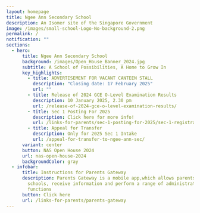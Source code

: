 ```yaml
---
layout: homepage
title: Ngee Ann Secondary School
description: An Isomer site of the Singapore Government
image: /images/small-school-Logo-No-background-2.png
permalink: /
notification: ""
sections:
  - hero:
      title: Ngee Ann Secondary School
      background: /images/Open_House_Banner_2024.jpg
      subtitle: A School of Possibilities, A Home to Grow In
      key_highlights:
        - title: ADVERTISEMENT FOR VACANT CANTEEN STALL
          description: "Closing date: 17 February 2025"
          url: ""
        - title: Release of 2024 GCE O-Level Examination Results
          description: 10 January 2025, 2.30 pm
          url: /release-of-2024-gce-o-level-examination-results/
        - title: Sec 1 Posting For 2025
          description: Click here for more info!
          url: /links-for-parents/sec-1-posting-for-2025/sec-1-registration-exercise-2025-intake/
        - title: Appeal for Transfer
          description: Only for 2025 Sec 1 Intake
          url: /appeal-for-transfer-to-ngee-ann-sec/
      variant: center
      button: NAS Open House 2024
      url: nas-open-house-2024
      backgroundColor: gray
  - infobar:
      title: Instructions for Parents Gateway
      description: Parents Gateway is a mobile app,which allows parents to engage with
        schools, receive information and perform a range of administrative
        functions
      button: Click here
      url: /links-for-parents/parents-gateway
---
```

